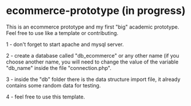 # ecommerce-prototype (in progress)
This is an ecommerce prototype and my first "big" academic prototype. Feel free to use like a template or contributing.  

1 - don't forget to start apache and mysql server.  

2 - create a database called "db_ecommerce" or any other name (if you choose another name, you will need to change the value of the variable "db_name" inside the file "connection.php".   

3 - inside the "db" folder there is the data structure import file, it already contains some random data for testing.   

4 - feel free to use this template.   
